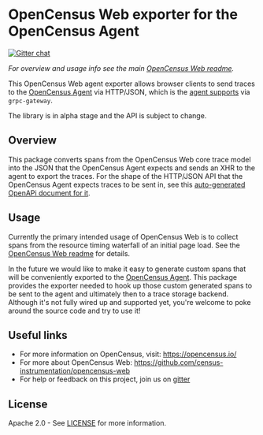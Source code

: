 # OpenCensus Web exporter for the OpenCensus Agent
[![Gitter chat][gitter-image]][gitter-url]

*For overview and usage info see the main [OpenCensus Web readme][oc-web-readme-url].*

This OpenCensus Web agent exporter allows browser clients to send traces to the 
[OpenCensus Agent][opencensus-service-url] via HTTP/JSON, which is the [agent
supports][oc-agent-http-url] via `grpc-gateway`.

The library is in alpha stage and the API is subject to change.

## Overview

This package converts spans from the OpenCensus Web core trace model into the
JSON that the OpenCensus Agent expects and sends an XHR to the agent to export
the traces. For the shape of the HTTP/JSON API that the OpenCensus Agent 
expects traces to be sent in, see this
[auto-generated OpenAPi document for it][trace-openapi-url].

## Usage

Currently the primary intended usage of OpenCensus Web is to collect
spans from the resource timing waterfall of an initial page load. See the 
[OpenCensus Web readme][oc-web-readme-url] for details.

In the future we would like to make it easy to generate custom spans that will
be conveniently exported to the [OpenCensus Agent][opencensus-service-url]. This
package provides the exporter needed to hook up those custom generated spans to
be sent to the agent and ultimately then to a trace storage backend. Although
it's not fully wired up and supported yet, you're welcome to poke around the
source code and try to use it!

## Useful links
- For more information on OpenCensus, visit: <https://opencensus.io/>
- For more about OpenCensus Web: <https://github.com/census-instrumentation/opencensus-web>
- For help or feedback on this project, join us on [gitter][gitter-url]

## License

Apache 2.0 - See [LICENSE][license-url] for more information.

[gitter-image]: https://badges.gitter.im/census-instrumentation/lobby.svg
[gitter-url]: https://gitter.im/census-instrumentation/lobby
[oc-web-readme-url]: https://github.com/census-instrumentation/opencensus-web/blob/master/README.md
[license-url]: https://github.com/census-instrumentation/opencensus-web/blob/master/packages/opencensus-web-exporter-ocagent/LICENSE
[opencensus-service-url]: https://github.com/census-instrumentation/opencensus-service
[oc-agent-http-url]: https://github.com/census-instrumentation/opencensus-service/blob/master/receiver/README.md#writing-with-httpjson
[trace-openapi-url]: https://github.com/census-instrumentation/opencensus-proto/blob/master/gen-openapi/opencensus/proto/agent/trace/v1/trace_service.swagger.json
